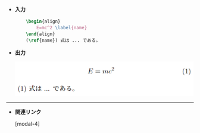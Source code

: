 <!--10-->
<!--align環境(ディスプレイ数式)-->

- **入力**
    
    ```latex
        \begin{align} 
            E=mc^2 \label{name} 
        \end{align}
        (\ref{name}) 式は ... である。
    ```
    
- **出力**

    ![align-environment](/TeX/CheatSheet/align-environment/1.png "max-width=600px")

---

- **関連リンク**
    
    <div class="related-link-wrapper">
        [modal-4]<!--＄…＄ (インライン数式)-->
    </div>